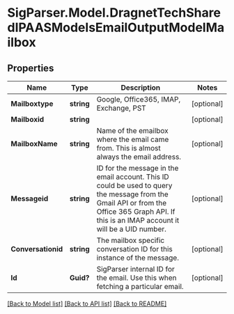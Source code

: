 # SigParser.Model.DragnetTechSharedIPAASModelsEmailOutputModelMailbox
## Properties

Name | Type | Description | Notes
------------ | ------------- | ------------- | -------------
**Mailboxtype** | **string** | Google, Office365, IMAP, Exchange, PST | [optional] 
**Mailboxid** | **string** |  | [optional] 
**MailboxName** | **string** | Name of the emailbox where the email came from. This is almost always the email address. | [optional] 
**Messageid** | **string** | ID for the message in the email account. This ID could be used to query the message from the Gmail API or from the Office 365 Graph API.   If this is an IMAP account it will be a UID number. | [optional] 
**Conversationid** | **string** | The mailbox specific conversation ID for this instance of the message. | [optional] 
**Id** | **Guid?** | SigParser internal ID for the email. Use this when fetching a particular email. | [optional] 

[[Back to Model list]](../README.md#documentation-for-models) [[Back to API list]](../README.md#documentation-for-api-endpoints) [[Back to README]](../README.md)


